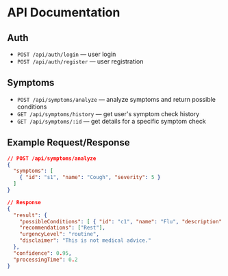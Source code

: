 # API Documentation

<!-- describes the main API endpoints for HealthAssist -->

## Auth
- `POST /api/auth/login` — user login
- `POST /api/auth/register` — user registration

## Symptoms
- `POST /api/symptoms/analyze` — analyze symptoms and return possible conditions
- `GET /api/symptoms/history` — get user's symptom check history
- `GET /api/symptoms/:id` — get details for a specific symptom check

## Example Request/Response
```json
// POST /api/symptoms/analyze
{
  "symptoms": [
    { "id": "s1", "name": "Cough", "severity": 5 }
  ]
}
```

```json
// Response
{
  "result": {
    "possibleConditions": [ { "id": "c1", "name": "Flu", "description": "...", "likelihood": 0.8 } ],
    "recommendations": ["Rest"],
    "urgencyLevel": "routine",
    "disclaimer": "This is not medical advice."
  },
  "confidence": 0.95,
  "processingTime": 0.2
}
```
